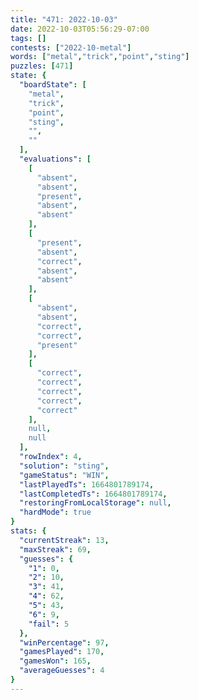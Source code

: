 ```yaml
---
title: "471: 2022-10-03"
date: 2022-10-03T05:56:29-07:00
tags: []
contests: ["2022-10-metal"]
words: ["metal","trick","point","sting"]
puzzles: [471]
state: {
  "boardState": [
    "metal",
    "trick",
    "point",
    "sting",
    "",
    ""
  ],
  "evaluations": [
    [
      "absent",
      "absent",
      "present",
      "absent",
      "absent"
    ],
    [
      "present",
      "absent",
      "correct",
      "absent",
      "absent"
    ],
    [
      "absent",
      "absent",
      "correct",
      "correct",
      "present"
    ],
    [
      "correct",
      "correct",
      "correct",
      "correct",
      "correct"
    ],
    null,
    null
  ],
  "rowIndex": 4,
  "solution": "sting",
  "gameStatus": "WIN",
  "lastPlayedTs": 1664801789174,
  "lastCompletedTs": 1664801789174,
  "restoringFromLocalStorage": null,
  "hardMode": true
}
stats: {
  "currentStreak": 13,
  "maxStreak": 69,
  "guesses": {
    "1": 0,
    "2": 10,
    "3": 41,
    "4": 62,
    "5": 43,
    "6": 9,
    "fail": 5
  },
  "winPercentage": 97,
  "gamesPlayed": 170,
  "gamesWon": 165,
  "averageGuesses": 4
}
---
```


<!-- more -->
